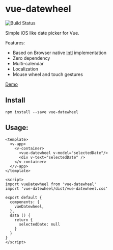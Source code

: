 # vue-datewheel

![Build Status](https://github.com/meyt/vue-datewheel/actions/workflows/main.yaml/badge.svg?branch=master)

Simple iOS like date picker for Vue.

Features:
- Based on Browser native [Intl](https://developer.mozilla.org/en-US/docs/Web/JavaScript/Reference/Global_Objects/Intl) implementation
- Zero dependency
- Multi-calendar
- Localization
- Mouse wheel and touch gestures


[Demo](https://meyt.github.io/vue-datewheel)

## Install

```
npm install --save vue-datewheel
```


## Usage:


```vue
<template>
  <v-app>
    <v-container>
      <vue-datewheel v-model="selectedDate"/>
      <div v-text="selectedDate" />
    </v-container>
  </v-app>
</template>

<script>
import vueDatewheel from 'vue-datewheel'
import 'vue-datewheel/dist/vue-datewheel.css'

export default {
  components: {
    vueDatewheel,
  },
  data () {
    return {
      selectedDate: null
    }
  }
}
</script>
```
